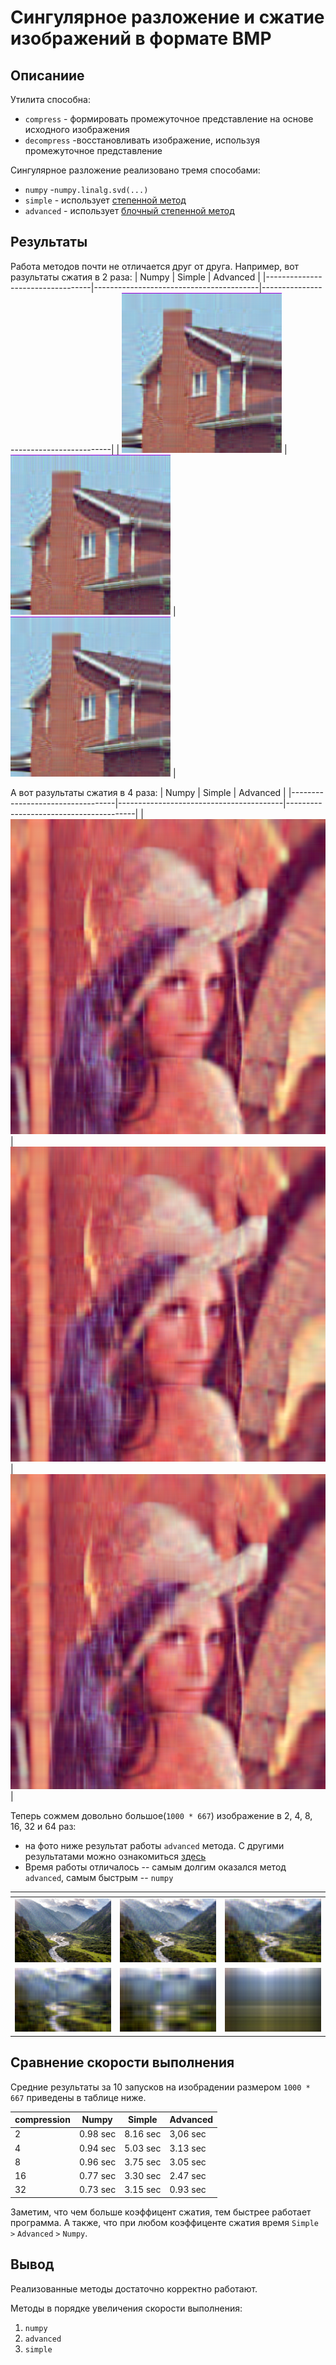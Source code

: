 # Сингулярное разложение и сжатие изображений в формате BMP

## Описаниие
Утилита способна:
- `compress` - формировать промежуточное представление на основе исходного изображения
- `decompress` -восстановливать изображение, используя промежуточное представление


Сингулярное разложение реализовано тремя способами: 
- `numpy` -`numpy.linalg.svd(...)`
- `simple` - использует [степенной метод](https://www.jeremykun.com/2016/05/16/singular-value-decomposition-part-2-theorem-proof-algorithm/)
- `advanced` - использует [блочный степенной метод](https://www.degruyter.com/document/doi/10.1515/jisys-2018-0034/html)
## Результаты

Работа методов почти не отличается друг от друга. Например, вот разультаты сжатия в 2 раза:
| Numpy                            | Simple                            | Advanced                         |
|----------------------------------|-----------------------------------------|----------------------------------------|
| ![example](img/2/example_numpy.bmp) | ![example](img/2/example_simple.bmp) | ![example](img/2/example_advanced.bmp) |

А вот разультаты сжатия в 4 раза:
| Numpy                            | Simple                          | Advanced                          |
|----------------------------------|-----------------------------------------|----------------------------------------|
| ![Lena](img/4/Lena_numpy.bmp) | ![Lena](img/4/Lena_simple.bmp) | ![Lena](img/4/Lena_advanced.bmp) |


Теперь сожмем довольно большое(`1000 * 667`) изображение в 2, 4, 8, 16, 32 и 64 раз:
- на фото ниже результат работы `advanced` метода. С другими результатами можно ознакомиться [здесь](img/deg)
- Время работы отличалось -- самым долгим оказался метод `advanced`, самым быстрым -- `numpy`


| <!-- -->      | <!-- -->        | <!-- -->      |
|:-------------:|:---------------:|:-------------:|
| ![mountains](img/deg/mountains_advanced_2.bmp) | ![mountains](img/deg/mountains_advanced_4.bmp) | ![mountains](img/deg/mountains_advanced_8.bmp) |
| ![mountains](img/deg/mountains_advanced_16.bmp) | ![mountains](img/deg/mountains_advanced_32.bmp) | ![mountains](img/deg/mountains_advanced_64.bmp) |

## Сравнение скорости выполнения
Средние результаты за 10 запусков на изобрадении размером `1000 * 667` приведены в таблице ниже.

| compression |	Numpy	| Simple	| Advanced | 
|----------------------------------|-----------------------------------------|----------------------------------------|----------------------------------------|
| 2	| 0.98 sec	| 8.16 sec	| 3,06 sec | 
| 4	| 0.94 sec	| 5.03 sec	| 3.13 sec | 
| 8	| 0.96 sec	| 3.75 sec	| 3.05 sec | 
| 16	| 0.77 sec	| 3.30 sec	| 2.47 sec | 
| 32	| 0.73 sec	| 3.15 sec	| 0.93 sec | 

Заметим, что чем больше коэффицент сжатия, тем быстрее работает программа. А также, что при любом коэффиценте сжатия время `Simple` `>` `Advanced` `>` `Numpy`.

## Вывод

Реализованные методы достаточно корректно работают.

Методы в порядке увеличения скорости выполнения:
1. `numpy`
2. `advanced`
3. `simple`
